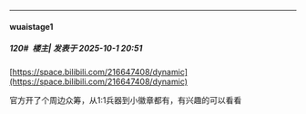 ﻿
*****

####  wuaistage1  
##### 120#         楼主| 发表于 2025-10-1 20:51

[https://space.bilibili.com/216647408/dynamic](https://space.bilibili.com/216647408/dynamic)

官方开了个周边众筹，从1:1兵器到小徽章都有，有兴趣的可以看看

